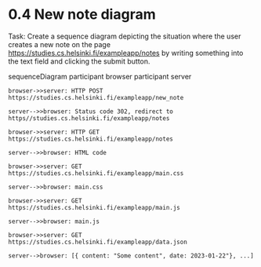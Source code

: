 # 0.4 New note diagram
Task: Create a sequence diagram depicting the situation where the user creates a new note on the page https://studies.cs.helsinki.fi/exampleapp/notes by writing something into the text field and clicking the submit button.

sequenceDiagram
    participant browser
    participant server

    browser->>server: HTTP POST https://studies.cs.helsinki.fi/exampleapp/new_note
    
    server-->>browser: Status code 302, redirect to https//studies.cs.helsinki.fi/exampleapp/notes

    browser->>server: HTTP GET https://studies.cs.helsinki.fi/exampleapp/notes

    server-->>browser: HTML code

    browser->>server: GET https://studies.cs.helsinki.fi/exampleapp/main.css

    server-->>browser: main.css

    browser->>server: GET https://studies.cs.helsinki.fi/exampleapp/main.js

    server-->>browser: main.js

    browser->>server: GET https://studies.cs.helsinki.fi/exampleapp/data.json

    server-->browser: [{ content: "Some content", date: 2023-01-22"}, ...]





    
